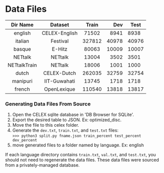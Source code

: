 # Data Files  

|   Dir Name   |    Dataset    |  Train |   Dev | Test  |
|:------------:|:-------------:|:------:|------:|-------|
|    english   | CELEX-English |  71502 |  8941 | 8938  |
|    italian   |    Festival   | 327812 | 40978 | 40976 |
|    basque    |     E-Hitz    |  80063 | 10009 | 10007 |
|    NETtalk   |    NETtalk    |  13004 |  3502 | 3501  |
| NETtalkTrain |    NETtalk    |  18006 |  1001 | 1000  |
|     dutch    |  CELEX-Dutch  | 262035 | 32759 | 32754 |
|   manipuri   |  IIT-Guwahati |  13745 |  1718 | 1718  |
|    french    |  OpenLexique  | 110540 | 13818 | 13817 |

### Generating Data Files From Source

1. Open the CELEX sqlite database in 'DB Browser for SQLite'.  
2. Export the desired table to JSON. Ex: optimized_disc.  
3. Move the file to this celex folder.  
4. Generate the `dev.txt`, `train.txt`, and `test.txt` files:  
	`>>> python3 split.py fname.json train_percent test_percent dev_percent`  
5. move generated files to a folder named by language. Ex: english  

If each language directory contains `train.txt`, `val.txt`, and `test.txt`, you should not need to regenerate the data files. These data files were sourced from a privately-managed database.  
